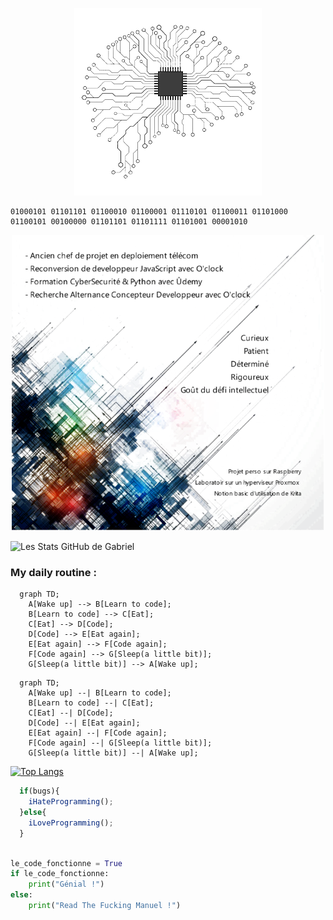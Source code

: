 <p align="center">
  <img src="https://github.com/gabrielQ12/gabrielQ12/blob/main/img/Brain-removebg-preview.png" alt="Cover">
</p>



```bin
01000101 01101101 01100010 01100001 01110101 01100011 01101000 01100101 00100000 01101101 01101111 01101001 00001010
``` 



<p align="center">
  <img src="https://github.com/gabrielQ12/gabrielQ12/blob/main/img/git6.png" alt="Qualitys">
</p>


![Les Stats GitHub de Gabriel ](https://github-readme-stats.vercel.app/api?username=gabrielQ12&show_icons=true&theme=dark&hide_rank=true)

### My daily routine : 

```mermaid
  graph TD;
    A[Wake up] --> B[Learn to code];
    B[Learn to code] --> C[Eat];
    C[Eat] --> D[Code];
    D[Code] --> E[Eat again];
    E[Eat again] --> F[Code again];
    F[Code again] --> G[Sleep(a little bit)];
    G[Sleep(a little bit)] --> A[Wake up];
```


```mermaid
  graph TD;
    A[Wake up] --| B[Learn to code];
    B[Learn to code] --| C[Eat];
    C[Eat] --| D[Code];
    D[Code] --| E[Eat again];
    E[Eat again] --| F[Code again];
    F[Code again] --| G[Sleep(a little bit)];
    G[Sleep(a little bit)] --| A[Wake up];
```


[![Top Langs](https://github-readme-stats.vercel.app/api/top-langs/?username=gabrielQ12&icons=true&theme=dark)](https://github.com/gabrielQ12/github-readme-stats)



```js
  if(bugs){
    iHateProgramming();
  }else{
    iLoveProgramming();
  }
```

```python

le_code_fonctionne = True
if le_code_fonctionne:
    print("Génial !")
else: 
    print("Read The Fucking Manuel !")
```
